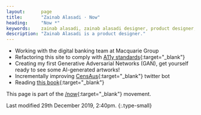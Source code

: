```yaml
---
layout:      page
title:       "Zainab Alasadi · Now"
heading:     "Now *"
keywords:    zainab alasadi, zainab alasadi designer, product designer, sydney, computer science, designer unsw, zainab, ux, design
description: "Zainab Alasadi is a product designer."
---
```


- Working with the digital banking team at Macquarie Group
- Refactoring this site to comply with [A11y standards](https://a11yproject.com/checklist/){:target="_blank"}
- Creating my first Generative Adversarial Networks (GAN), get yourself ready to see some AI-generated artworks!
- Incrementally improving [CensAus](https://twitter.com/censaus){:target="_blank"} twitter bot
- Reading [this book](https://www.amazon.com/Things-That-Make-Smart-Attributes/dp/0201626950){:target="_blank"}

This page is part of the [/now](https://nownownow.com/){:target="_blank"} movement.   

Last modified 29th December 2019, 2:40pm.
{:.type-small}